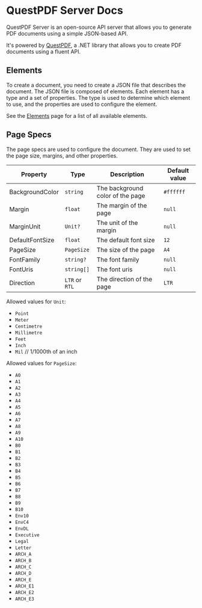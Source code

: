 # QuestPDF Server Docs

QuestPDF Server is an open-source API server that allows you to generate PDF documents using a simple JSON-based API.

It's powered by [QuestPDF](https://github.com/QuestPDF/QuestPDF), a .NET library that allows you to create PDF documents using a fluent API.

## Elements

To create a document, you need to create a JSON file that describes the document. The JSON file is composed of elements. Each element has a type and a set of properties. The type is used to determine which element to use, and the properties are used to configure the element.

See the [Elements](/docs/elements/README.md) page for a list of all available elements.

## Page Specs

The page specs are used to configure the document. They are used to set the page size, margins, and other properties.

| Property | Type | Description | Default value |
| --- | --- | --- | --- |
| BackgroundColor | `string` | The background color of the page | `#ffffff` |
| Margin | `float` | The margin of the page | `null` |
| MarginUnit | `Unit?` | The unit of the margin | `null` |
| DefaultFontSize | `float` | The default font size | `12` |
| PageSize | `PageSize` | The size of the page | `A4` |
| FontFamily | `string?` | The font family | `null` |
| FontUris | `string[]` | The font uris | `null` |
| Direction | `LTR` or `RTL` | The direction of the page | `LTR` |

Allowed values for `Unit`:

- `Point`
- `Meter`
- `Centimetre`
- `Millimetre`
- `Feet`
- `Inch`
- `Mil` // 1/1000th of an inch

Allowed values for `PageSize`:

- `A0`
- `A1`
- `A2`
- `A3`
- `A4`
- `A5`
- `A6`
- `A7`
- `A8`
- `A9`
- `A10`
- `B0`
- `B1`
- `B2`
- `B3`
- `B4`
- `B5`
- `B6`
- `B7`
- `B8`
- `B9`
- `B10`
- `Env10`
- `EnvC4`
- `EnvDL`
- `Executive`
- `Legal`
- `Letter`
- `ARCH_A`
- `ARCH_B`
- `ARCH_C`
- `ARCH_D`
- `ARCH_E`
- `ARCH_E1`
- `ARCH_E2`
- `ARCH_E3`
